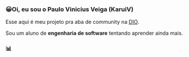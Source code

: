 ### 😀Oi, eu sou o Paulo Vinicius Veiga (KaruiV)

Esse aqui é meu projeto pra aba de community na [DIO](https://dio.me).

Sou um aluno de **engenharia de software** tentando aprender ainda mais.

### 📊
